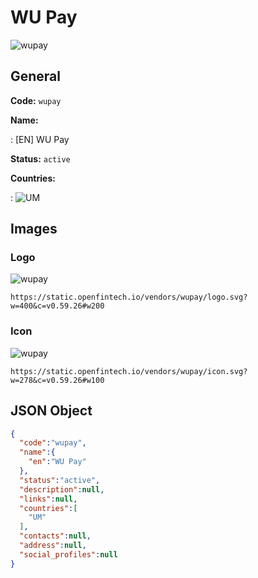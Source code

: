 
# WU Pay 
![wupay](https://static.openfintech.io/vendors/wupay/logo.svg?w=400&c=v0.59.26#w200)  

## General 
 
**Code:** `wupay` 
 
**Name:** 
 
:	[EN] WU Pay 
 
**Status:** `active` 
 
 
**Countries:** 
 
:	![UM](https://cdnjs.cloudflare.com/ajax/libs/flag-icon-css/3.3.0/flags/4x3/um.svg#w24)  

## Images 

### Logo 
 
![wupay](https://static.openfintech.io/vendors/wupay/logo.svg?w=400&c=v0.59.26#w200)  

```
https://static.openfintech.io/vendors/wupay/logo.svg?w=400&c=v0.59.26#w200
```  

### Icon 
 
![wupay](https://static.openfintech.io/vendors/wupay/icon.svg?w=278&c=v0.59.26#w100)  

```
https://static.openfintech.io/vendors/wupay/icon.svg?w=278&c=v0.59.26#w100
```  

## JSON Object 

```json
{
  "code":"wupay",
  "name":{
    "en":"WU Pay"
  },
  "status":"active",
  "description":null,
  "links":null,
  "countries":[
    "UM"
  ],
  "contacts":null,
  "address":null,
  "social_profiles":null
}
```  
